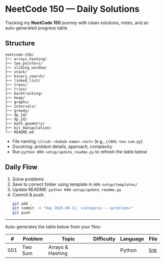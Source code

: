 # NeetCode 150 — Daily Solutions

Tracking my **NeetCode 150** journey with clean solutions, notes, and an auto-generated progress table.

## Structure
```
neetcode-150/
├── arrays_hashing/
├── two_pointers/
├── sliding_window/
├── stack/
├── binary_search/
├── linked_list/
├── trees/
├── tries/
├── backtracking/
├── heap/
├── graphs/
├── intervals/
├── greedy/
├── dp_1d/
├── dp_2d/
├── math_geometry/
├── bit_manipulation/
└── README.md
```

- File naming: `LC<id>-<kebab-name>.<ext>` (e.g., `LC001-two-sum.py`)
- Docstring: problem details, approach, complexity
- Run `python 000-setup/update_readme.py` to refresh the table below

## Daily Flow
1. Solve problems
2. Save to correct folder using template in `000-setup/templates/`
3. Update README: `python 000-setup/update_readme.py`
4. Commit & push:
   ```bash
   git add .
   git commit -m "day 2025-08-11: <category> — <problems>"
   git push
   ```

---

Auto-generates the table below from your files:

| # | Problem | Topic | Difficulty | Language | File |
|---|---------|-------|------------|----------|------|
| 001 | Two Sum | Arrays & Hashing |  | Python | [link](/home/runner/work/Leetcode-150/Leetcode-150/01-arrays_hashing/LC001-two-sum.py) |
